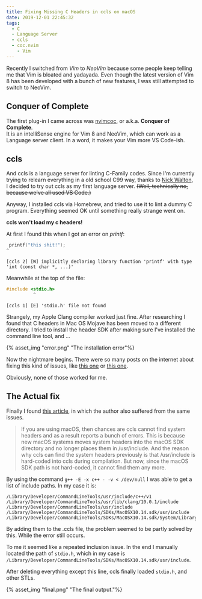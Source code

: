 ```yaml
---
title: Fixing Missing C Headers in ccls on macOS
date: 2019-12-01 22:45:32
tags:
  - C
  - Language Server
  - ccls
  - coc.nvim
	- Vim
---
```


Recently I switched from _Vim_ to _NeoVim_ because some people keep telling me that Vim is bloated and yadayada.
Even though the latest version of Vim 8 has been developed with a bunch of new features, I was still attempted to switch to NeoVim.

## Conquer of Complete

The first plug-in I came across was [nvimcoc](https://github.com/neoclide/coc.nvim), or a.k.a. **Conquer of Complete**.  
It is an intelliSense engine for Vim 8 and NeoVim, which can work as a Language server client.
In a word, it makes your Vim more VS Code-ish.

<!-- more -->

## ccls

And ccls is a language server for linting C-Family codes.
Since I'm currently trying to relearn everything in a old school C99 way, thanks to [Nick Walton](https://www.youtube.com/watch?v=Tm2sxwrZFiU), I decided to try out ccls as my first language server.
~~(Well, technically no, because we've all used VS Code.)~~

Anyway, I installed ccls via Homebrew, and tried to use it to lint a dummy C program. Everything seemed OK until something really strange went on.

**ccls won't load my c headers!**

At first I found this when I got an error on _printf_:

```c
 printf("this shit!");
^
```

`[ccls 2] [W] implicitly declaring library function 'printf' with type 'int (const char *, ...)'`

Meanwhile at the top of the file:

```c
#include <stdio.h>
          ^
```

`[ccls 1] [E] 'stdio.h' file not found`

Strangely, my Apple Clang compiler worked just fine. After researching I found that C headers in Mac OS Mojave has been moved to a different directory. I tried to install the header SDK after making sure I've installed the command line tool, and ...

{% asset_img "error.png" "The installation error"%}

Now the nightmare begins. There were so many posts on the internet about fixing this kind of issues, like [this one](https://github.com/MaskRay/ccls/issues/191) or [this one](https://github.com/frida/frida/issues/338).

Obviously, none of those worked for me.

## The Actual fix

Finally I found [this article](https://ianding.io/2019/07/29/configure-coc-nvim-for-c-c++-development/), in which the author also suffered from the same issues.

> If you are using macOS, then chances are ccls cannot find system headers and as a result reports a bunch of errors.
> This is because new macOS systems moves system headers into the macOS SDK directory and no longer places them in /usr/include. And the reason why ccls can find the system headers previously is that /usr/include is hard-coded into ccls during compilation. But now, since the macOS SDK path is not hard-coded, it cannot find them any more.

By using the command `g++ -E -x c++ - -v < /dev/null` I was able to get a list of include paths.
In my case it is:

```
/Library/Developer/CommandLineTools/usr/include/c++/v1
/Library/Developer/CommandLineTools/usr/lib/clang/10.0.1/include
/Library/Developer/CommandLineTools/usr/include
/Library/Developer/CommandLineTools/SDKs/MacOSX10.14.sdk/usr/include
/Library/Developer/CommandLineTools/SDKs/MacOSX10.14.sdk/System/Library/Frameworks
```

By adding them to the .ccls file, the problem seemed to be partly solved by this. While the error still occurs.

To me it seemed like a repeated inclusion issue. In the end I manually located the path of `stdio.h`, which in my case is `/Library/Developer/CommandLineTools/SDKs/MacOSX10.14.sdk/usr/include`.

After deleting everything except this line, ccls finally loaded `stdio.h`, and other STLs.

{% asset_img "final.png" "The final output."%}
